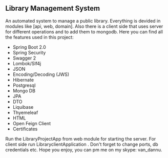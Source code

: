 ## Library Management System

An automated system to manage a public library. Everything is devided in modules like [api, web, domain]. Also there is a client side that uses server for different operations and to add them to mongodb. Here you can find all the features used in this project:
- Spring Boot 2.0
- Spring Security
- Swagger 2
- Lombok/Slf4j
- JSON
- Encoding/Decoding (JWS)
- Hibernate
- Postgresql
- Mongo DB
- JPA
- DTO
- Liquibase
- Thyemeleaf
- HTML
- Open Feign Client
- Certificates

Run the LibraryProjectApp from web module for starting the server.
For client side run LibraryclientApplication . Don't forget to change ports, db credentials etc. Hope you enjoy, you can pm me on my skype: van_dannu.
